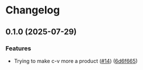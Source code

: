 # Changelog

## 0.1.0 (2025-07-29)


### Features

* Trying to make c-v more a product ([#14](https://github.com/suse-edge/support-tools/issues/14)) ([6d6f665](https://github.com/suse-edge/support-tools/commit/6d6f665699089e6ad776947d083903446026c40d))
